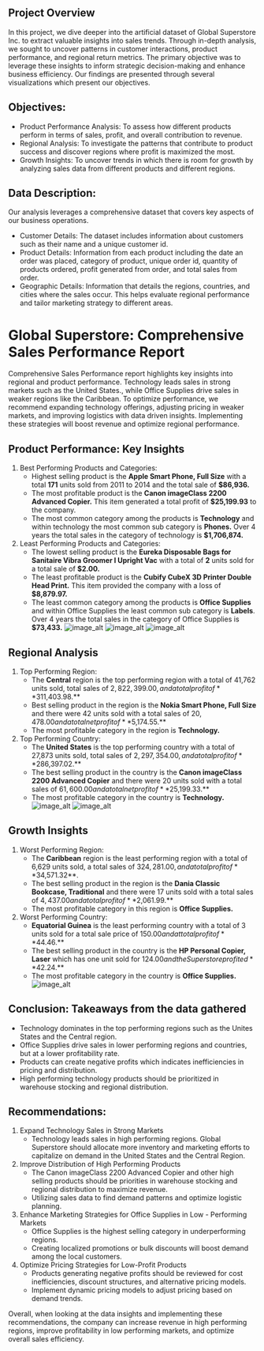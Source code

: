## Project Overview
In this project, we dive deeper into the artificial dataset of Global Superstore Inc. to extract valuable insights into sales trends. Through in-depth analysis, we sought to uncover patterns in customer interactions, product performance, and regional return metrics. The primary objective was to leverage these insights to inform strategic decision-making and enhance business efficiency. Our findings are presented through several visualizations which present our objectives.

## Objectives:
- Product Performance Analysis: To assess how different products perform in terms of sales, profit, and overall contribution to revenue.
- Regional Analysis: To investigate the patterns that contribute to product success and discover regions where profit is maximized the most.
- Growth Insights: To uncover trends in which there is room for growth by analyzing sales data from different products and different regions.

## Data Description:
Our analysis leverages a comprehensive dataset that covers key aspects of our business operations.

- Customer Details: The dataset includes information about customers such as their name and a unique customer id.
- Product Details: Information from each product including the date an order was placed, category of product, unique order id, quantity of products ordered, profit generated from order, and total sales from order.
- Geographic Details: Information that details the regions, countries, and cities where the sales occur. This helps evaluate regional performance and tailor marketing strategy to different areas.

# Global Superstore: Comprehensive Sales Performance Report
Comprehensive Sales Performance report highlights key insights into regional and product performance. Technology leads sales in strong markets such as the United States., while Office Supplies drive sales in weaker regions like the Caribbean. To optimize performance, we recommend expanding technology offerings, adjusting pricing in weaker markets, and improving logistics with data driven insights. Implementing these strategies will boost revenue and optimize regional performance. 

## Product Performance: Key Insights
1. Best Performing Products and Categories:
   -  Highest selling product is the **Apple Smart Phone, Full Size** with a total **171** units sold from 2011 to 2014 and the total sale of **$86,936.**
   -  The most profitable product is the **Canon imageClass 2200 Advanced Copier.** This item generated a total profit of **$25,199.93** to the company.
   -  The most common category among the products is **Technology** and within technology the most common sub category is **Phones.** Over 4 years the total sales in the category of technology is **$1,706,874.**
2. Least Performing Products and Categories:
   - The lowest selling product is the **Eureka Disposable Bags for Sanitaire Vibra Groomer I Upright Vac** with a total of **2** units sold for a total sale of **$2.00.**
   - The least profitable product is the **Cubify CubeX 3D Printer Double Head Print.** This item provided the company with a loss of **$8,879.97.**
   - The least common category among the products is **Office Supplies** and within Office Supplies the least common sub category is **Labels**. Over 4 years the total sales in the category of Office Supplies is **$73,433.**
![image_alt](https://github.com/shanemoncayo/Sales_analysis/blob/main/top10_best_selling_ss.png?raw=true)
![image_alt](https://github.com/shanemoncayo/Sales_analysis/blob/main/least_selling_products_ss.png?raw=true)
![image_alt](https://github.com/shanemoncayo/Sales_analysis/blob/main/sales_dist_ss.png?raw=true)

## Regional Analysis
1. Top Performing Region:
   - The **Central** region is the top performing region with a total of 41,762 units sold, total sales of $2,822,399.00, and a total profit of **$311,403.98.**
   - Best selling product in the region is the **Nokia Smart Phone, Full Size** and there were 42 units sold with a total sales of $20,478.00 and a total net profit of **$5,174.55.**
   - The most profitable category in the region is **Technology.**
2. Top Performing Country:
   - The **United States** is the top performing country with a total of 27,873 units sold, total sales of $2,297,354.00, and a total profit of **$286,397.02.**
   - The best selling product in the country is the **Canon imageClass 2200 Advanced Copier** and there were 20 units sold with a total sales of $61,600.00 and a total net profit of **$25,199.33.**
   - The most profitable category in the country is **Technology.**
![image_alt](https://github.com/shanemoncayo/Sales_analysis/blob/main/top_ten_countries_ss.png?raw=true)
![image_alt](https://github.com/shanemoncayo/Sales_analysis/blob/main/sales_v_profit_ss.png?raw=true)

## Growth Insights
1. Worst Performing Region:
   - The **Caribbean** region is the least performing region with a total of 6,629 units sold, a total sales of $324,281.00, and a total profit of **$34,571.32**.
   - The best selling product in the region is the **Dania Classic Bookcase, Traditional** and there were 17 units sold with a total sales of $4,437.00 and a total profit of **$2,061.99.**
   - The most profitable category in this region is **Office Supplies.**
2. Worst Performing Country:
   - **Equatorial Guinea** is the least performing country with a total of 3 units sold for a total sale price of $150.00 and at total profit of **$44.46.**
   - The best selling product in the country is the **HP Personal Copier, Laser** which has one unit sold for $124.00 and the Superstore profited **$42.24.**
   - The most profitable category in the country is **Office Supplies.**
![image_alt](https://github.com/shanemoncayo/Sales_analysis/blob/main/region_improvement_ss.png?raw=true)

## Conclusion: Takeaways from the data gathered
- Technology dominates in the top performing regions such as the Unites States and the Central region.
- Office Supplies drive sales in lower performing regions and countries, but at a lower profitability rate.
- Products can create negative profits which indicates inefficiencies in pricing and distribution.
- High performing technology products should be prioritized in warehouse stocking and regional distribution.

## Recommendations:
1. Expand Technology Sales in Strong Markets
   - Technology leads sales in high performing regions. Global Superstore should allocate more inventory and marketing efforts to capitalize on demand in the United States and the Central Region.
2. Improve Distribution of High Performing Products
   - The Canon imageClass 2200 Advanced Copier and other high selling products should be priorities in warehouse stocking and regional distribution to maximize revenue.
   - Utilizing sales data to find demand patterns and optimize logistic planning.
3. Enhance Marketing Strategies for Office Supplies in Low - Performing Markets
   - Office Supplies is the highest selling category in underperforming regions.
   - Creating localized promotions or bulk discounts will boost demand among the local customers.
4. Optimize Pricing Strategies for Low-Profit Products
   - Products generating negative profits should be reviewed for cost inefficiencies, discount structures, and alternative pricing models.
   - Implement dynamic pricing models to adjust pricing based on demand trends.

Overall, when looking at the data insights and implementing these recommendations, the company can increase revenue in high performing regions, improve profitability in low performing markets, and optimize overall sales efficiency.












